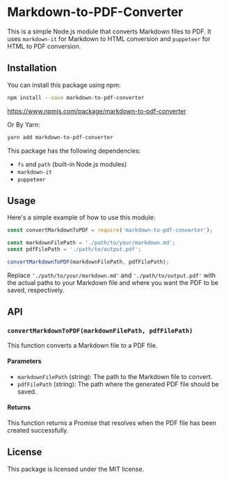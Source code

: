 # Markdown-to-PDF-Converter
This is a simple Node.js module that converts Markdown files to PDF. It uses `markdown-it` for Markdown to HTML conversion and `puppeteer` for HTML to PDF conversion.

## Installation

You can install this package using npm:

```bash
npm install --save markdown-to-pdf-converter
```
https://www.npmjs.com/package/markdown-to-pdf-converter

Or By Yarn:

```bash
yarn add markdown-to-pdf-converter
```

This package has the following dependencies:

- `fs` and `path` (built-in Node.js modules)
- `markdown-it`
- `puppeteer`

## Usage

Here's a simple example of how to use this module:

```javascript
const convertMarkdownToPDF = require('markdown-to-pdf-converter');

const markdownFilePath = './path/to/your/markdown.md';
const pdfFilePath = './path/to/output.pdf';

convertMarkdownToPDF(markdownFilePath, pdfFilePath);
```

Replace `'./path/to/your/markdown.md'` and `'./path/to/output.pdf'` with the actual paths to your Markdown file and where you want the PDF to be saved, respectively.

## API

### `convertMarkdownToPDF(markdownFilePath, pdfFilePath)`

This function converts a Markdown file to a PDF file.

#### Parameters

- `markdownFilePath` (string): The path to the Markdown file to convert.
- `pdfFilePath` (string): The path where the generated PDF file should be saved.

#### Returns

This function returns a Promise that resolves when the PDF file has been created successfully.

## License

This package is licensed under the MIT license.

